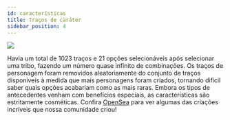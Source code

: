 ```yaml
---
id: características
title: Traços de caráter
sidebar_position: 4
---
```


![](/img/creation.png)

Havia um total de 1023 traços e 21 opções selecionáveis após selecionar uma tribo, fazendo um número quase infinito de combinações. Os traços de personagem foram removidos aleatoriamente do conjunto de traços disponíveis à medida que mais personagens foram criados, tornando difícil saber quais opções acabariam como as mais raras. Embora os tipos de antecedentes venham com benefícios especiais, as características são estritamente cosméticas. Confira [OpenSea](https://opensea.io/collection/niftydegen) para ver algumas das criações incríveis que nossa comunidade criou!
